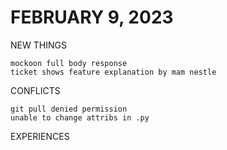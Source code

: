 # FEBRUARY 9, 2023

NEW THINGS

    mockoon full body response
    ticket shows feature explanation by mam nestle

CONFLICTS

    git pull denied permission
    unable to change attribs in .py

EXPERIENCES



